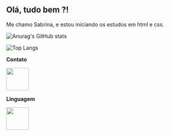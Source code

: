 ## Olá, tudo bem ?! 
Me chamo Sabrina, e estou iniciando os estudos em html e css. 

![Anurag's GitHub stats](https://github-readme-stats.vercel.app/api?username=SabrinaPaschini&theme=panda&show_icons=true)

![Top Langs](https://github-readme-stats.vercel.app/api/top-langs/?username=SabrinaPaschini&layout=compact)

<p><strong>Contato</strong></p>
<a href="https://www.linkedin.com/in/sabrina-paschini-55495b180/">
<img src="https://cdn.jsdelivr.net/gh/devicons/devicon/icons/linkedin/linkedin-original.svg" align="center" heigth="50" width="60" <br>
</a>
<p><strong>Linguagem</strong></p>
<img src="https://cdn.jsdelivr.net/gh/devicons/devicon/icons/html5/html5-plain.svg" align="center" heigth="50" width="60"/>
          

